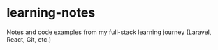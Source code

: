 # learning-notes
Notes and code examples from my full-stack learning journey (Laravel, React, Git, etc.)
